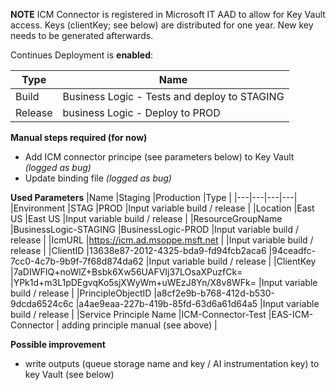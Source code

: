**NOTE**
ICM Connector is registered in Microsoft IT AAD to allow for Key Vault access. Keys (clientKey; see below) are distributed for one year. New key needs to be generated afterwards.  

Continues Deployment is **enabled**:

|Type | Name |  
|---|---|
|Build | Business Logic - Tests and deploy to STAGING |
|Release | business Logic - Deploy to PROD |

**Manual steps required (for now)**
- Add ICM connector principe (see parameters below) to Key Vault _(logged as bug)_ 
- Update binding file _(logged as bug)_

**Used Parameters**
|Name |Staging |Production |Type |
|---|---|---|---|
|Environment |STAG |PROD |Input variable build / release |
|Location |East US |East US |Input variable build / release |
|ResourceGroupName |BusinessLogic-STAGING |BusinessLogic-PROD |Input variable build / release |
|IcmURL |https://icm.ad.msoppe.msft.net | |Input variable build / release |
|ClientID |13638e87-2012-4325-bda9-fd94fcb2aca6 |94ceadfc-7cc0-4c7b-9b9f-7f68d874da62 |Input variable build / release |
|ClientKey |7aDIWFIQ+noWlZ+Bsbk6Xw56UAFVIj37LOsaXPuzfCk= |YPk1d+m3L1pDEgvqKo5sjXWyWm+uWEzJ8Yn/X8v8WFk= |Input variable build / release |
|PrincipleObjectID |a8cf2e9b-b768-412d-b530-9dcda6524c6c |a4ae9eaa-227b-419b-85fd-63d6a61d64a5 |Input variable build / release |
|Service Principle Name |ICM-Connector-Test |EAS-ICM-Connector | adding principle manual (see above) |

**Possible improvement**
- write outputs (queue storage name and key / AI instrumentation key) to key Vault (see below)
